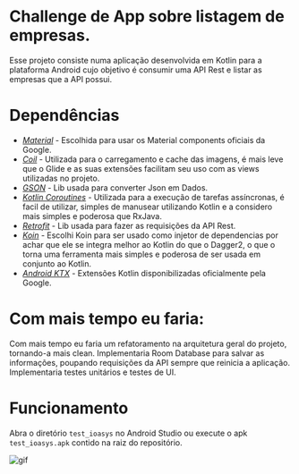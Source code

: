 # Challenge de App sobre listagem de empresas.
Esse projeto consiste numa aplicação desenvolvida em Kotlin para a plataforma Android cujo objetivo é consumir uma API Rest e listar as empresas que a API possui.

# Dependências


- [*Material*](https://material.io/develop/android) - Escolhida para usar os Material components oficiais da Google.
- [*Coil*](https://github.com/coil-kt/coil) - Utilizada para o carregamento e cache das imagens, é mais leve que o Glide e as suas extensões facilitam seu uso com as views utilizadas no projeto.
- [*GSON*](https://github.com/google/gson) - Lib usada para converter Json em Dados.
- [*Kotlin Coroutines*](https://github.com/Kotlin/kotlinx.coroutines) - Utilizada para a execução de tarefas assíncronas, é facil de utilizar, simples de manusear utilizando Kotlin e a considero mais simples e poderosa que RxJava.
- [*Retrofit*](https://square.github.io/retrofit/) - Lib usada para fazer as requisições da API Rest.
- [*Koin*](https://github.com/InsertKoinIO/koin) - Escolhi Koin para ser usado como injetor de dependencias por achar que ele se integra melhor ao Kotlin do que o Dagger2, o que o torna uma ferramenta mais simples e poderosa de ser usada em conjunto ao Kotlin.
- [*Android KTX*](https://developer.android.com/kotlin/ktx?gclid=CjwKCAjwiOv7BRBREiwAXHbv3EwiZJSsgXNRA1cZ5BtavjrAjofzIeDe6UGwGwm3Hk9XDFqp55eKZhoCrcAQAvD_BwE&gclsrc=aw.ds) - Extensões Kotlin disponibilizadas oficialmente pela Google.

#  Com mais tempo eu faria:

Com mais tempo eu faria um refatoramento na arquitetura geral do projeto, tornando-a mais clean. Implementaria Room Database para salvar as informações, poupando requisições da API sempre que reinicia a aplicação. Implementaria testes unitários e testes de UI. 

# Funcionamento

 Abra o diretório `test_ioasys` no Android Studio ou execute o apk `test_ioasys.apk` contido na raiz do repositório.

![gif](enterprises.gif)

